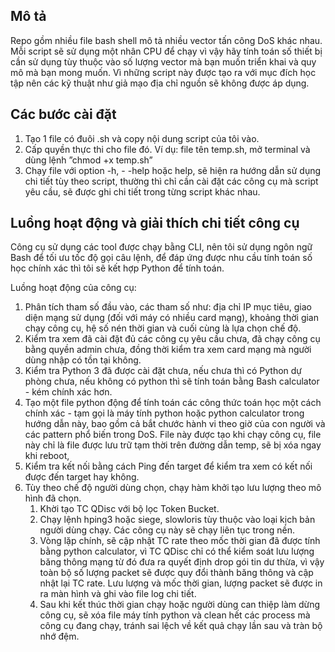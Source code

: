 ## Mô tả

Repo gồm nhiều file bash shell mô tả nhiều vector tấn công DoS khác nhau. Mỗi script sẽ sử dụng một nhân CPU để chạy vì vậy hãy tính toán số thiết bị cần sử dụng tùy thuộc vào số lượng vector mà bạn muốn triển khai và quy mô mà bạn mong muốn. Vì những script này được tạo ra với mục đích học tập nên các kỹ thuật như giả mạo địa chỉ nguồn sẽ không được áp dụng.

## Các bước cài đặt

1. Tạo 1 file có đuôi .sh và copy nội dung script của tôi vào.
2. Cấp quyền thực thi cho file đó. Ví dụ: file tên temp.sh, mở terminal và dùng lệnh
”chmod +x temp.sh”
3. Chạy file với option -h, - -help hoặc help, sẽ hiện ra hướng dẫn sử dụng chi tiết tùy theo script, thường thì chỉ cần cài đặt các công cụ mà script yêu cầu, sẽ được ghi chi tiết trong từng script khác nhau.

## Luồng hoạt động và giải thích chi tiết công cụ

Công cụ sử dụng các tool được chạy bằng CLI, nên tôi sử dụng ngôn ngữ Bash để tối ưu tốc độ gọi câu lệnh, để đáp ứng được nhu cầu tính toán số học chính xác thì tôi sẽ kết hợp Python để tính toán.

Luồng hoạt động của công cụ:

1. Phân tích tham số đầu vào, các tham số như: địa chỉ IP mục tiêu, giao diện mạng sử dụng (đối với máy có nhiều card mạng), khoảng thời gian chạy công cụ, hệ số nén thời gian và cuối cùng là lựa chọn chế độ.
2. Kiểm tra xem đã cài đặt đủ các công cụ yêu cầu chưa, đã chạy công cụ bằng quyền admin chưa, đồng thời kiểm tra xem card mạng mà người dùng nhập có tồn tại không.
3.  Kiểm tra Python 3 đã được cài đặt chưa, nếu chưa thì có Python dự phòng chưa, nếu không có python thì sẽ tính toán bằng Bash calculator - kém chính xác hơn.
4. Tạo một file python động để tính toán các công thức toán học một cách chính xác - tạm gọi là máy tính python hoặc python calculator trong hướng dẫn này, bao gồm cả bắt chước hành vi theo giờ của con người và các pattern phổ biến trong DoS. File này được tạo khi chạy công cụ, file này chỉ là file được lưu trữ tạm thời trên đường dẫn temp, sẽ bị xóa ngay khi reboot, 
5. Kiểm tra kết nối bằng cách Ping đến target để kiểm tra xem có kết nối được đến target hay không.
6. Tùy theo chế độ người dùng chọn, chạy hàm khởi tạo lưu lượng theo mô hình đã chọn.
    1. Khời tạo TC QDisc với bộ lọc Token Bucket.
    2. Chạy lệnh hping3 hoặc siege, slowloris tùy thuộc vào loại kịch bản người dùng chạy. Các công cụ này sẽ chạy liên tục trong nền. 
    3. Vòng lặp chính, sẽ cập nhật TC rate theo mốc thời gian đã được tính bằng python calculator, vì TC QDisc chỉ có thể kiểm soát lưu lượng băng thông mạng từ đó đưa ra quyết định drop gói tin dư thừa, vì vậy toàn bộ số lượng packet sẽ được quy đổi thành băng thông và cập nhật lại TC rate. Lưu lượng và mốc thời gian, lượng packet sẽ được in ra màn hình và ghi vào file log chi tiết.
    4. Sau khi kết thúc thời gian chạy hoặc người dùng can thiệp làm dừng công cụ, sẽ xóa file máy tính python và clean hết các process mà công cụ đang chạy, tránh sai lệch về kết quả chạy lần sau và tràn bộ nhớ đệm.
